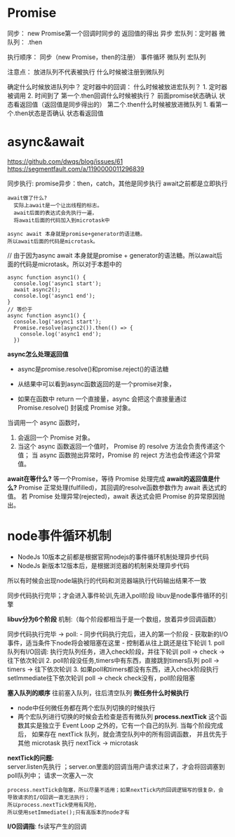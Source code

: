 # Promise
同步：
	new Promise第一个回调时同步的 返回值的得出
异步
	宏队列：定时器
	微队列： .then

执行顺序：
	同步（new Promise，then的注册） 事件循环 微队列 宏队列

注意点：
	放进队列不代表被执行
  什么时候被注册到微队列

确定什么时候放进队列中？
定时器中的回调：
	什么时候被放进宏队列？
		1. 定时器被调用
		2. 时间到了
第一个.then回调什么时候被执行？
	前面promise状态确认
	状态看返回值（返回值是同步得出的）
第二个.then什么时候被放进微队列
	1. 看第一个.then状态是否确认
	状态看返回值


# async&await

https://github.com/dwqs/blog/issues/61
https://segmentfault.com/a/1190000011296839

 同步执行:
      promise异步：then，catch，其他是同步执行
      await之前都是立即执行
    
    await做了什么?
      实际上await是一个让出线程的标志。
      await后面的表达式会先执行一遍，
      将await后面的代码加入到microtask中

    async await 本身就是promise+generator的语法糖。
    所以await后面的代码是microtask。


// 由于因为async await 本身就是promise + generator的语法糖。所以await后面的代码是microtask。所以对于本题中的

    async function async1() {
      console.log('async1 start');
      await async2();
      console.log('async1 end');
    }
    // 等价于
    async function async1() {
      console.log('async1 start');
      Promise.resolve(async2()).then(() => {
        console.log('async1 end');
      })

**async怎么处理返回值**
- async是promise.resolve()和promise.reject()的语法糖

- 从结果中可以看到async函数返回的是一个promise对象，

-  如果在函数中 return 一个直接量，async 会把这个直接量通过 Promise.resolve() 封装成 Promise 对象。

当调用一个 async 函数时，
   1. 会返回一个 Promise 对象。
   2. 当这个 async 函数返回一个值时，
       Promise 的 resolve 方法会负责传递这个值；
       当 async 函数抛出异常时，Promise 的 reject 方法也会传递这个异常值。

**await在等什么?**
    等一个Promise，等待 Promise 处理完成
**await的返回值是什么?**
    Promise 正常处理(fulfilled)，其回调的resolve函数参数作为 await 表达式的值。
    若 Promise 处理异常(rejected)，await 表达式会把 Promise 的异常原因抛出。


# node事件循环机制
* NodeJs 10版本之前都是根据官网nodejs的事件循环机制处理异步代码
* NodeJs 新版本12版本后，是根据浏览器的机制来处理异步代码

所以有时候会出现node端执行的代码和浏览器端执行代码输出结果不一致

同步代码执行完毕；才会进入事件轮训,先进入poll阶段
libuv是node事件循环的引擎

**libuv分为6个阶段**
	机制:（每个阶段都相当于是一个数组，放着异步回调函数）

  同步代码执行完毕 
  -> 
  poll:
    - 同步代码执行完后，进入的第一个阶段
    - 获取新的I/O事件，适当条件下node将会被阻塞在这里
    - 控制着从往上跳还是往下轮训
        1. poll队列有I/O回调: 执行完队列任务，进入check阶段，并往下轮训 
            poll -> check -> 往下依次轮训
        2. poll阶段没任务,timers中有东西，直接跳到timers队列
            poll -> timers -> 往下依次轮训
        3. 如果poll和timers都没有东西，进入check阶段执行setImmediate往下依次轮训
            poll -> check
          check没有，poll阶段阻塞

**塞入队列的顺序**
往前塞入队列，往后清空队列
**微任务什么时候执行**
  * node中任何微任务都在两个宏队列切换的时候执行
  * 两个宏队列进行切换的时候会去检查是否有微队列
**process.nextTick**
  这个函数其实是独立于 Event Loop 之外的，它有一个自己的队列.
  当每个阶段完成后，
    如果存在 nextTick 队列，就会清空队列中的所有回调函数，
  并且优先于其他 microtask 执行
    nextTick -> microtask
 
  **nextTick的问题:**  
   server.listen先执行 ；server.on里面的回调当用户请求过来了，才会将回调塞到poll队列中；
    请求一次塞入一次

    process.nextTick会阻塞，所以尽量不适用；如果nextTick内的回调逻辑写的很复杂，会导致请求的I/O回调一直无法执行；
    所以process.nextTick使用有风险，
    所以使用setImmediate();只有高版本的node才有

  **I/O回调指**:
    fs读写产生的回调